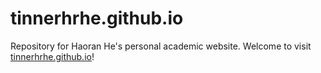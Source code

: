 # tinnerhrhe.github.io
Repository for Haoran He's personal academic website.
Welcome to visit [tinnerhrhe.github.io](https://tinnerhrhe.github.io)!
